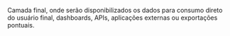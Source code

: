 Camada final, onde serão disponibilizados os dados para consumo direto do usuário final, dashboards, APIs, aplicações externas ou exportações pontuais.

